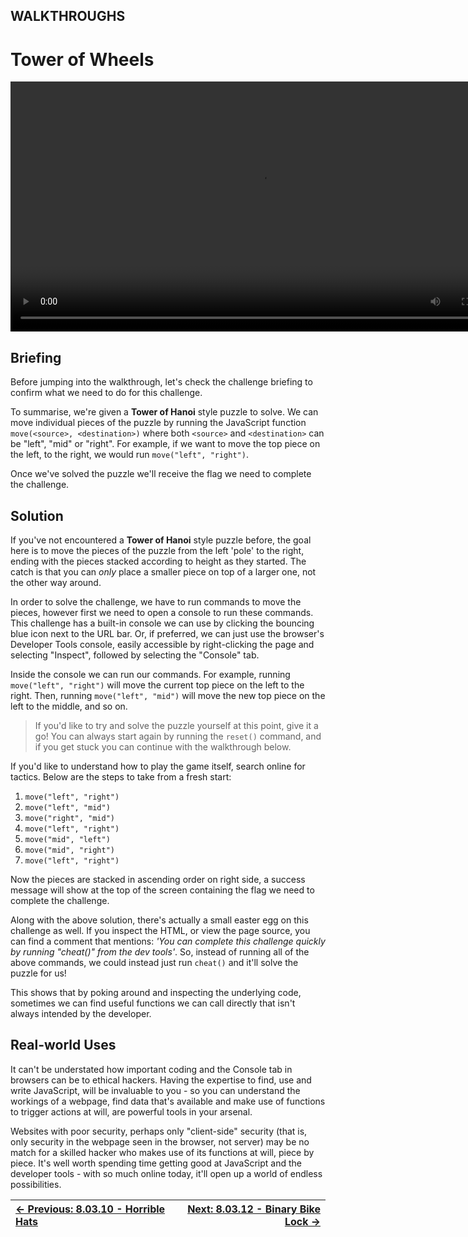 ## WALKTHROUGHS

# Tower of Wheels

<div align="center">
  <video src="https://github.com/alphyos/CyberStart-2023/assets/116646389/93520964-b487-4e7a-96c1-a989df77fd4e"width="800" />
</div>

## Briefing

Before jumping into the walkthrough, let's check the challenge briefing to confirm what we need to do for this challenge.

To summarise, we're given a **Tower of Hanoi** style puzzle to solve. We can move individual pieces of the puzzle by running the JavaScript function `move(<source>, <destination>)` where both `<source>` and `<destination>` can be "left", "mid" or "right". For example, if we want to move the top piece on the left, to the right, we would run `move("left", "right")`.

Once we've solved the puzzle we'll receive the flag we need to complete the challenge.

## Solution

If you've not encountered a **Tower of Hanoi** style
puzzle before, the goal here is to move the pieces of the puzzle from
the left 'pole' to the right, ending with the pieces stacked according
to height as they started. The catch is that you can *only* place a smaller piece on top of a larger one, not the other way around.

In order to solve the challenge, we have to run commands to move the
pieces, however first we need to open a console to run these commands.
This challenge has a built-in console we can use by clicking the
bouncing blue icon next to the URL bar. Or, if preferred, we can just
use the browser's Developer Tools console, easily accessible by
right-clicking the page and selecting "Inspect", followed by selecting
the "Console" tab.

Inside the console we can run our commands. For example, running `move("left", "right")` will move the current top piece on the left to the right. Then, running `move("left", "mid")` will move the new top piece on the left to the middle, and so on.

> If you'd like to try and solve the puzzle yourself at this point, give it a go! You can always start again by running the `reset()` command, and if you get stuck you can continue with the walkthrough below.

If you'd like to understand how to play the game itself, search
online for tactics. Below are the steps to take from a fresh start:

1. `move("left", "right")`
2. `move("left", "mid")`
3. `move("right", "mid")`
4. `move("left", "right")`
5. `move("mid", "left")`
6. `move("mid", "right")`
7. `move("left", "right")`

Now the pieces are stacked in ascending order on right side, a
success message will show at the top of the screen containing the flag
we need to complete the challenge.

Along with the above solution, there's actually a small easter egg on
 this challenge as well. If you inspect the HTML, or view the page
source, you can find a comment that mentions: *'You can complete this challenge quickly by running "cheat()" from the dev tools'*. So, instead of running all of the above commands, we could instead just run `cheat()` and it'll solve the puzzle for us!

This shows that by poking around and inspecting the underlying code,
sometimes we can find useful functions we can call directly that isn't
always intended by the developer.

## Real-world Uses

It can't be understated how important coding and the Console tab in
browsers can be to ethical hackers. Having the expertise to find, use
and write JavaScript, will be invaluable to you - so you can understand
the workings of a webpage, find data that's available and make use of
functions to trigger actions at will, are powerful tools in your
arsenal.

Websites with poor security, perhaps only "client-side" security
(that is, only security in the webpage seen in the browser, not server)
may be no match for a skilled hacker who makes use of its functions at
will, piece by piece. It's well worth spending time getting good at
JavaScript and the developer tools - with so much online today, it'll
open up a world of endless possibilities.

<div align="center">

[← Previous: 8.03.10 - Horrible Hats](HorribleHats8.3.10.md) | [Next: 8.03.12 - Binary Bike Lock →](BinaryBikeLock8.3.12.md)
:-|-:
